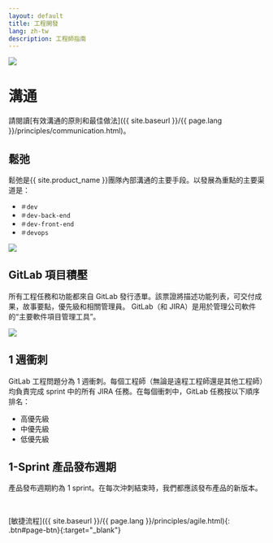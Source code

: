 ```yaml
---
layout: default
title: 工程開發
lang: zh-tw
description: 工程師指南
---
```


<img src='https://lh3.googleusercontent.com/_qYLSNUmpvN9Z8Q8HmUOqIaD3a_7Zm2MsEtVUVU3y3b3mtibzBXYSPgeWJlG_ho8tSUhz4ps11qOOTD4nZPTPa4OzPxPFh7Un_1lWceBrPmnaCXNEXmG6LnGXrzRx1uBcpCzsqVZog=w600' />

<br>

# 溝通

請閱讀[有效溝通的原則和最佳做法]({{ site.baseurl }}/{{ page.lang }}/principles/communication.html)。

## 鬆弛

鬆弛是{{ site.product_name }}團隊內部溝通的主要手段。以發展為重點的主要渠道是：

- `＃dev`
- `＃dev-back-end`
- `＃dev-front-end`
- `＃devops`

<img src='https://lh3.googleusercontent.com/dI64CdUJifzqqVr-8YrJB4P3m68gRKURp-29XklWLBZnZT8k0qDFsP1j1FikuXjK93LncqocTw-txDe0eVQtfx22IdZ-H3wtIwuY4q171AWE_YSrJRBy4h5FtV49AA9JOhuMaLxqig=w800' />

## GitLab 項目積壓

所有工程任務和功能都來自 GitLab 發行憑單。該票證將描述功能列表，可交付成果，故事要點，優先級和相關管理員。 GitLab（和 JIRA）是用於管理公司軟件的“主要軟件項目管理工具”。

<img src='https://lh3.googleusercontent.com/Cl58tzeefDH0QrBFzSgyu9B5m-Z05noYHeWJiwrJH0SSUMEaeheUH4laWHkOrasWu8Q98BQAhTC1Y4FAz0dh9JztBjb-PN_KVHUewG9l_NbJGS29Ecd9bFovWiQMr5yK9uZC44JsqA=w1200' />

## 1 週衝刺

GitLab 工程問題分為 1 週衝刺。每個工程師（無論是遠程工程師還是其他工程師）均負責完成 sprint 中的所有 JIRA 任務。在每個衝刺中，GitLab 任務按以下順序排名：

- 高優先級
- 中優先級
- 低優先級

## 1-Sprint 產品發布週期

產品發布週期約為 1 sprint。在每次沖刺結束時，我們都應該發布產品的新版本。

<br>

[敏捷流程]({{ site.baseurl }}/{{ page.lang }}/principles/agile.html){: .btn#page-btn}{:target="\_blank"}
